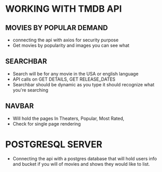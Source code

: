 # WORKING WITH TMDB API

## MOVIES BY POPULAR DEMAND

- connecting the api with axios for security purpose
- Get movies by popularity and images you can see what

## SEARCHBAR

- Search will be for any movie in the USA or english language
- API calls on GET DETAILS, GET RELEASE_DATES
- Searchbar should be dynamic as you type it should recognize what you're searching

## NAVBAR

- Will hold the pages In Theaters, Popular, Most Rated,
- Check for single page rendering

# POSTGRESQL SERVER

- Connecting the api with a postgres database that will hold users info and bucket if you will of movies and shows they would like to list. 